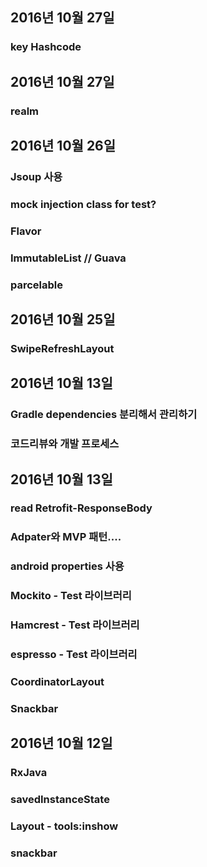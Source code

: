 ## 2016년 10월 27일
### key Hashcode

## 2016년 10월 27일
### realm

## 2016년 10월 26일
### Jsoup 사용
### mock injection class for test?
### Flavor
### ImmutableList // Guava
### parcelable

## 2016년 10월 25일
### SwipeRefreshLayout

## 2016년 10월 13일
### Gradle dependencies 분리해서 관리하기
### 코드리뷰와 개발 프로세스

## 2016년 10월 13일
### read Retrofit-ResponseBody 
### Adpater와 MVP 패턴....
### android properties 사용
### Mockito - Test 라이브러리
### Hamcrest - Test 라이브러리
### espresso - Test 라이브러리
### CoordinatorLayout
### Snackbar

## 2016년 10월 12일
### RxJava
### savedInstanceState
### Layout - tools:inshow
### snackbar